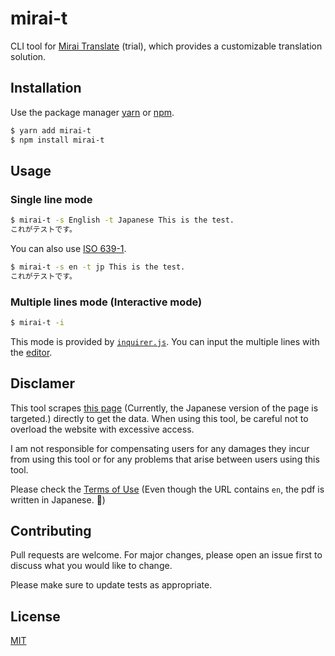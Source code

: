 # mirai-t

CLI tool for [Mirai Translate](https://miraitranslate.com/en/trial/) (trial), which provides a customizable translation solution.

## Installation

Use the package manager [yarn](https://yarnpkg.com/lang/en/) or [npm](https://www.npmjs.com).

```bash
$ yarn add mirai-t
$ npm install mirai-t
```

## Usage

### Single line mode

```sh
$ mirai-t -s English -t Japanese This is the test.
これがテストです。
```

You can also use [ISO 639-1](http://www.loc.gov/standards/iso639-2/php/English_list.php).

```sh
$ mirai-t -s en -t jp This is the test.
これがテストです。
```

### Multiple lines mode (Interactive mode)

```sh
$ mirai-t -i
```

This mode is provided by [`inquirer.js`](https://github.com/SBoudrias/Inquirer.js). You can input the multiple lines with the [editor](https://github.com/SBoudrias/Inquirer.js#editor---type-editor).

## Disclamer

This tool scrapes [this page](https://miraitranslate.com/trial/) (Currently, the Japanese version of the page is targeted.) directly to get the data.
When using this tool, be careful not to overload the website with excessive access.

I am not responsible for compensating users for any damages they incur from using this tool or for any problems that arise between users using this tool.

Please check the [Terms of Use](https://miraitranslate.com/en/trial/pdf/kiyaku.pdf)
(Even though the URL contains `en`, the pdf is written in Japanese. 🤔)

## Contributing

Pull requests are welcome. For major changes, please open an issue first to discuss what you would like to change.

Please make sure to update tests as appropriate.

## License

[MIT](https://choosealicense.com/licenses/mit/)
